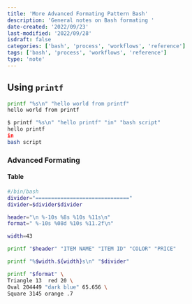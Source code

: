 ```yaml
---
title: 'More Advanced Formating Pattern Bash'
description: 'General notes on Bash formating '
date-created: '2022/09/23'
last-modified: '2022/09/28'
isdraft: false
categories: ['bash', 'process', 'workflows', 'reference']
tags: ['bash', 'process', 'workflows', 'reference']
type: 'note'
---
```


## Using `printf` 

```sh
printf "%s\n" "hello world from printf"
hello world from printf
```

```sh 
$ printf "%s\n" "hello printf" "in" "bash script"
hello printf
in
bash script
```

### Advanced Formating 

#### Table

```sh title=table.sh
#/bin/bash
divider="=============================="
divider=$divider$divider

header="\n %-10s %8s %10s %11s\n"
format=" %-10s %08d %10s %11.2f\n"

width=43

printf "$header" "ITEM NAME" "ITEM ID" "COLOR" "PRICE"

printf "%$width.${width}s\n" "$divider"

printf "$format" \
Triangle 13  red 20 \
Oval 204449 "dark blue" 65.656 \
Square 3145 orange .7
```
